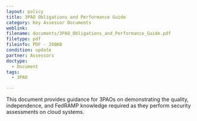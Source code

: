 ```yaml
---
layout: policy   
title: 3PAO Obligations and Performance Guide
category: Key Assessor Documents
weblink:
filename: documents/3PAO_Obligations_and_Performance_Guide.pdf
filetype: pdf
fileinfo: PDF - 208KB
condition: update 
partner: Assessors
doctype:
  - Document
tags:
  - 3PAO

---
```

This document provides guidance for 3PAOs on demonstrating the quality, independence, and FedRAMP knowledge required as they perform security assessments on cloud systems.

